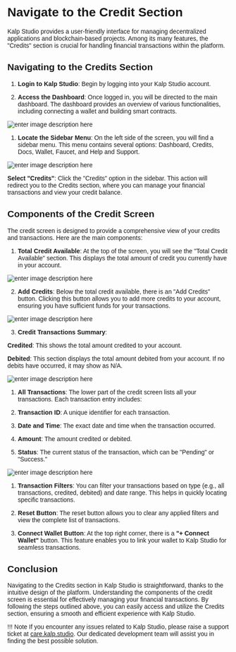 <style>  body { font-family: "Source Sans 3", sans-serif!important; }</style>

<link  href="https://fonts.googleapis.com/css2?family=Source+Sans+3:ital,wght@0,200..900;1,200..900&display=swap"  rel="stylesheet">  <link  rel="stylesheet"  href="https://fonts.googleapis.com/icon?family=Material+Icons">

# Navigate to the Credit Section

Kalp Studio provides a user-friendly interface for managing decentralized applications and blockchain-based projects. Among its many features, the "Credits" section is crucial for handling financial transactions within the platform.

## Navigating to the Credits Section

1.  **Login to Kalp Studio**: Begin by logging into your Kalp Studio account.
    
2.  **Access the Dashboard**: Once logged in, you will be directed to the main dashboard. The dashboard provides an overview of various functionalities, including connecting a wallet and building smart contracts.

![enter image description here](https://docs-images-kalp-studio.s3.ap-south-1.amazonaws.com/4.+Credit/8.png)

1.  **Locate the Sidebar Menu**: On the left side of the screen, you will find a sidebar menu. This menu contains several options: Dashboard, Credits, Docs, Wallet, Faucet, and Help and Support.

![enter image description here](https://docs-images-kalp-studio.s3.ap-south-1.amazonaws.com/4.+Credit/9.png)

**Select "Credits"**: Click the "Credits" option in the sidebar. This action will redirect you to the Credits section, where you can manage your financial transactions and view your credit balance.

## Components of the Credit Screen

The credit screen is designed to provide a comprehensive view of your credits and transactions. Here are the main components:

1.  **Total Credit Available**: At the top of the screen, you will see the "Total Credit Available" section. This displays the total amount of credit you currently have in your account.

![enter image description here](https://docs-images-kalp-studio.s3.ap-south-1.amazonaws.com/4.+Credit/10.png)

2. **Add Credits**: Below the total credit available, there is an "Add Credits" button. Clicking this button allows you to add more credits to your account, ensuring you have sufficient funds for your transactions.

![enter image description here](https://docs-images-kalp-studio.s3.ap-south-1.amazonaws.com/4.+Credit/11.png)


3. **Credit Transactions Summary**:
    

**Credited**: This shows the total amount credited to your account.

**Debited**: This section displays the total amount debited from your account. If no debits have occurred, it may show as N/A.

![enter image description here](https://docs-images-kalp-studio.s3.ap-south-1.amazonaws.com/4.+Credit/12.png)


1.  **All Transactions**: The lower part of the credit screen lists all your transactions. Each transaction entry includes:
    
2.  **Transaction ID**: A unique identifier for each transaction.
    
3.  **Date and Time**: The exact date and time when the transaction occurred.
    
4.  **Amount**: The amount credited or debited.
    
5.  **Status**: The current status of the transaction, which can be "Pending" or "Success."

![enter image description here](https://docs-images-kalp-studio.s3.ap-south-1.amazonaws.com/4.+Credit/13.png)

1.  **Transaction Filters**: You can filter your transactions based on type (e.g., all transactions, credited, debited) and date range. This helps in quickly locating specific transactions.
    
2.  **Reset Button**: The reset button allows you to clear any applied filters and view the complete list of transactions.
    
3.  **Connect Wallet Button**: At the top right corner, there is a **"+ Connect Wallet"** button. This feature enables you to link your wallet to Kalp Studio for seamless transactions.

## Conclusion

Navigating to the Credits section in Kalp Studio is straightforward, thanks to the intuitive design of the platform. Understanding the components of the credit screen is essential for effectively managing your financial transactions. By following the steps outlined above, you can easily access and utilize the Credits section, ensuring a smooth and efficient experience with Kalp Studio.

!!! Note
    If you encounter any issues related to Kalp Studio, please raise a support ticket at [care.kalp.studio](mailto:care.kalp.studio). Our dedicated development team will assist you in finding the best possible solution.